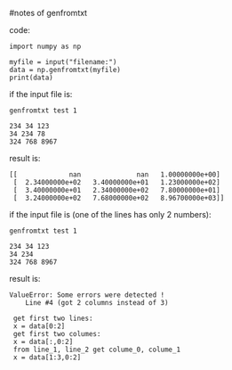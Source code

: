 #notes of genfromtxt

code:

```
import numpy as np

myfile = input("filename:")
data = np.genfromtxt(myfile)
print(data)
```

if the input file is:

```
genfromtxt test 1

234 34 123
34 234 78
324 768 8967
```
result is:

```
[[             nan              nan   1.00000000e+00]
 [  2.34000000e+02   3.40000000e+01   1.23000000e+02]
 [  3.40000000e+01   2.34000000e+02   7.80000000e+01]
 [  3.24000000e+02   7.68000000e+02   8.96700000e+03]]
```

if the input file is (one of the lines has only 2 numbers):

```
genfromtxt test 1

234 34 123
34 234 
324 768 8967
```
result is:

```
ValueError: Some errors were detected !
    Line #4 (got 2 columns instead of 3)
```
```
 get first two lines:
 x = data[0:2]
 get first two columes:
 x = data[:,0:2]
 from line_1, line_2 get colume_0, colume_1
 x = data[1:3,0:2]
 ```